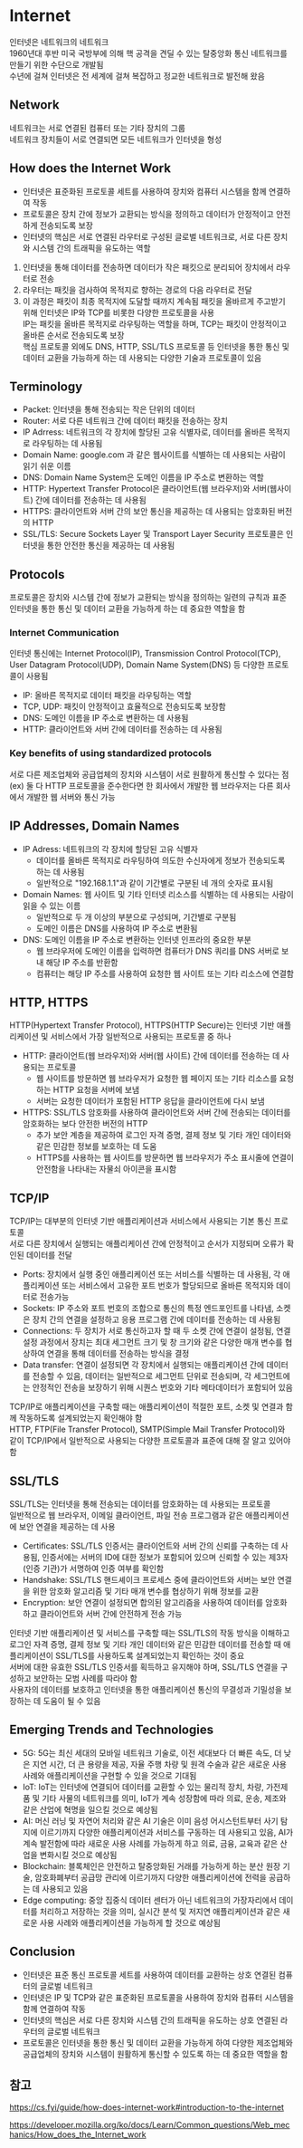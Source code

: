 # Internet

인터넷은 네트워크의 네트워크  
1960년대 후반 미국 국방부에 의해 핵 공격을 견딜 수 있는 탈중앙화 통신 네트워크를 만들기 위한 수단으로 개발됨  
수년에 걸쳐 인터넷은 전 세계에 걸쳐 복잡하고 정교한 네트워크로 발전해 왔음

## Network

네트워크는 서로 연결된 컴퓨터 또는 기타 장치의 그룹  
네트워크 장치들이 서로 연결되면 모든 네트워크가 인터넷을 형성

## How does the Internet Work

- 인터넷은 표준화된 프로토콜 세트를 사용하여 장치와 컴퓨터 시스템을 함께 연결하여 작동
- 프로토콜은 장치 간에 정보가 교환되는 방식을 정의하고 데이터가 안정적이고 안전하게 전송되도록 보장
- 인터넷의 핵심은 서로 연결된 라우터로 구성된 글로벌 네트워크로, 서로 다른 장치와 시스템 간의 트래픽을 유도하는 역할

1. 인터넷을 통해 데이터를 전송하면 데이터가 작은 패킷으로 분리되어 장치에서 라우터로 전송
2. 라우터는 패킷을 검사하여 목적지로 향하는 경로의 다음 라우터로 전달
3. 이 과정은 패킷이 최종 목적지에 도달할 때까지 계속됨
   패킷을 올바르게 주고받기 위해 인터넷은 IP와 TCP를 비롯한 다양한 프로토콜을 사용  
   IP는 패킷을 올바른 목적지로 라우팅하는 역할을 하며, TCP는 패킷이 안정적이고 올바른 순서로 전송되도록 보장  
   핵심 프로토콜 외에도 DNS, HTTP, SSL/TLS 프로토콜 등 인터넷을 통한 통신 및 데이터 교환을 가능하게 하는 데 사용되는 다양한 기술과 프로토콜이 있음

## Terminology

- Packet: 인터넷을 통해 전송되는 작은 단위의 데이터
- Router: 서로 다른 네트워크 간에 데이터 패킷을 전송하는 장치
- IP Adrress: 네트워크의 각 장치에 할당된 고유 식별자로, 데이터를 올바른 목적지로 라우팅하는 데 사용됨
- Domain Name: google.com 과 같은 웹사이트를 식별하는 데 사용되는 사람이 읽기 쉬운 이름
- DNS: Domain Name System은 도메인 이름을 IP 주소로 변환하는 역할
- HTTP: Hypertext Transfer Protocol은 클라이언트(웹 브라우저)와 서버(웹사이트) 간에 데이터를 전송하는 데 사용됨
- HTTPS: 클라이언트와 서버 간의 보안 통신을 제공하는 데 사용되는 암호화된 버전의 HTTP
- SSL/TLS: Secure Sockets Layer 및 Transport Layer Security 프로토콜은 인터넷을 통한 안전한 통신을 제공하는 데 사용됨

## Protocols

프로토콜은 장치와 시스템 간에 정보가 교환되는 방식을 정의하는 일련의 규칙과 표준
인터넷을 통한 통신 및 데이터 교환을 가능하게 하는 데 중요한 역할을 함

### Internet Communication

인터넷 통신에는 Internet Protocol(IP), Transmission Control Protocol(TCP), User Datagram Protocol(UDP), Domain Name System(DNS) 등 다양한 프로토콜이 사용됨

- IP: 올바른 목적지로 데이터 패킷을 라우팅하는 역할
- TCP, UDP: 패킷이 안정적이고 효율적으로 전송되도록 보장함
- DNS: 도메인 이름을 IP 주소로 변환하는 데 사용됨
- HTTP: 클라이언트와 서버 간에 데이터를 전송하는 데 사용됨

### Key benefits of using standardized protocols

서로 다른 제조업체와 공급업체의 장치와 시스템이 서로 원활하게 통신할 수 있다는 점  
(ex) 둘 다 HTTP 프로토콜을 준수한다면 한 회사에서 개발한 웹 브라우저는 다른 회사에서 개발한 웹 서버와 통신 가능

## IP Addresses, Domain Names

- IP Adress: 네트워크의 각 장치에 할당된 고유 식별자
  - 데이터를 올바른 목적지로 라우팅하여 의도한 수신자에게 정보가 전송되도록 하는 데 사용됨
  - 일반적으로 "192.168.1.1"과 같이 기간별로 구분된 네 개의 숫자로 표시됨
- Domain Names: 웹 사이트 및 기타 인터넷 리소스를 식별하는 데 사용되는 사람이 읽을 수 있는 이름
  - 일반적으로 두 개 이상의 부분으로 구성되며, 기간별로 구분됨
  - 도메인 이름은 DNS를 사용하여 IP 주소로 변환됨
- DNS: 도메인 이름을 IP 주소로 변환하는 인터넷 인프라의 중요한 부분
  - 웹 브라우저에 도메인 이름을 입력하면 컴퓨터가 DNS 쿼리를 DNS 서버로 보내 해당 IP 주소를 반환함
  - 컴퓨터는 해당 IP 주소를 사용하여 요청한 웹 사이트 또는 기타 리소스에 연결함

## HTTP, HTTPS

HTTP(Hypertext Transfer Protocol), HTTPS(HTTP Secure)는 인터넷 기반 애플리케이션 및 서비스에서 가장 일반적으로 사용되는 프로토콜 중 하나

- HTTP: 클라이언트(웹 브라우저)와 서버(웹 사이트) 간에 데이터를 전송하는 데 사용되는 프로토콜
  - 웹 사이트를 방문하면 웹 브라우저가 요청한 웹 페이지 또는 기타 리소스를 요청하는 HTTP 요청을 서버에 보냄
  - 서버는 요청한 데이터가 포함된 HTTP 응답을 클라이언트에 다시 보냄
- HTTPS: SSL/TLS 암호화를 사용하여 클라이언트와 서버 간에 전송되는 데이터를 암호화하는 보다 안전한 버전의 HTTP
  - 추가 보안 계층을 제공하여 로그인 자격 증명, 결제 정보 및 기타 개인 데이터와 같은 민감한 정보를 보호하는 데 도움
  - HTTPS를 사용하는 웹 사이트를 방문하면 웹 브라우저가 주소 표시줄에 연결이 안전함을 나타내는 자물쇠 아이콘을 표시함

## TCP/IP

TCP/IP는 대부분의 인터넷 기반 애플리케이션과 서비스에서 사용되는 기본 통신 프로토콜  
서로 다른 장치에서 실행되는 애플리케이션 간에 안정적이고 순서가 지정되며 오류가 확인된 데이터를 전달

- Ports: 장치에서 실행 중인 애플리케이션 또는 서비스를 식별하는 데 사용됨, 각 애플리케이션 또는 서비스에서 고유한 포트 번호가 할당되므로 올바른 목적지와 데이터로 전송가능
- Sockets: IP 주소와 포트 번호의 조합으로 통신의 특정 엔드포인트를 나타냄, 소켓은 장치 간의 연결을 설정하고 응용 프로그램 간에 데이터를 전송하는 데 사용됨
- Connections: 두 장치가 서로 통신하고자 할 때 두 소켓 간에 연결이 설정됨, 연결 설정 과정에서 장치는 최대 세그먼트 크기 및 창 크기와 같은 다양한 매개 변수를 협상하여 연결을 통해 데이터를 전송하는 방식을 결정
- Data transfer: 연결이 설정되면 각 장치에서 실행되는 애플리케이션 간에 데이터를 전송할 수 있음, 데이터는 일반적으로 세그먼트 단위로 전송되며, 각 세그먼트에는 안정적인 전송을 보장하기 위해 시퀀스 번호와 기타 메타데이터가 포함되어 있음

TCP/IP로 애플리케이션을 구축할 때는 애플리케이션이 적절한 포트, 소켓 및 연결과 함께 작동하도록 설계되었는지 확인해야 함  
HTTP, FTP(File Transfer Protocol), SMTP(Simple Mail Transfer Protocol)와 같이 TCP/IP에서 일반적으로 사용되는 다양한 프로토콜과 표준에 대해 잘 알고 있어야 함

## SSL/TLS

SSL/TLS는 인터넷을 통해 전송되는 데이터를 암호화하는 데 사용되는 프로토콜  
일반적으로 웹 브라우저, 이메일 클라이언트, 파일 전송 프로그램과 같은 애플리케이션에 보안 연결을 제공하는 데 사용

- Certificates: SSL/TLS 인증서는 클라이언트와 서버 간의 신뢰를 구축하는 데 사용됨, 인증서에는 서버의 ID에 대한 정보가 포함되어 있으며 신뢰할 수 있는 제3자(인증 기관)가 서명하여 인증 여부를 확인함
- Handshake: SSL/TLS 핸드셰이크 프로세스 중에 클라이언트와 서버는 보안 연결을 위한 암호화 알고리즘 및 기타 매개 변수를 협상하기 위해 정보를 교환
- Encryption: 보안 연결이 설정되면 합의된 알고리즘을 사용하여 데이터를 암호화하고 클라이언트와 서버 간에 안전하게 전송 가능

인터넷 기반 애플리케이션 및 서비스를 구축할 때는 SSL/TLS의 작동 방식을 이해하고 로그인 자격 증명, 결제 정보 및 기타 개인 데이터와 같은 민감한 데이터를 전송할 때 애플리케이션이 SSL/TLS를 사용하도록 설계되었는지 확인하는 것이 중요  
서버에 대한 유효한 SSL/TLS 인증서를 획득하고 유지해야 하며, SSL/TLS 연결을 구성하고 보안하는 모범 사례를 따라야 함  
사용자의 데이터를 보호하고 인터넷을 통한 애플리케이션 통신의 무결성과 기밀성을 보장하는 데 도움이 될 수 있음

## Emerging Trends and Technologies

- 5G: 5G는 최신 세대의 모바일 네트워크 기술로, 이전 세대보다 더 빠른 속도, 더 낮은 지연 시간, 더 큰 용량을 제공, 자율 주행 차량 및 원격 수술과 같은 새로운 사용 사례와 애플리케이션을 구현할 수 있을 것으로 기대됨
- IoT: IoT는 인터넷에 연결되어 데이터를 교환할 수 있는 물리적 장치, 차량, 가전제품 및 기타 사물의 네트워크를 의미, IoT가 계속 성장함에 따라 의료, 운송, 제조와 같은 산업에 혁명을 일으킬 것으로 예상됨
- AI: 머신 러닝 및 자연어 처리와 같은 AI 기술은 이미 음성 어시스턴트부터 사기 탐지에 이르기까지 다양한 애플리케이션과 서비스를 구동하는 데 사용되고 있음, AI가 계속 발전함에 따라 새로운 사용 사례를 가능하게 하고 의료, 금융, 교육과 같은 산업을 변화시킬 것으로 예상됨
- Blockchain: 블록체인은 안전하고 탈중앙화된 거래를 가능하게 하는 분산 원장 기술, 암호화폐부터 공급망 관리에 이르기까지 다양한 애플리케이션에 전력을 공급하는 데 사용되고 있음
- Edge computing: 중앙 집중식 데이터 센터가 아닌 네트워크의 가장자리에서 데이터를 처리하고 저장하는 것을 의미, 실시간 분석 및 저지연 애플리케이션과 같은 새로운 사용 사례와 애플리케이션을 가능하게 할 것으로 예상됨

## Conclusion

- 인터넷은 표준 통신 프로토콜 세트를 사용하여 데이터를 교환하는 상호 연결된 컴퓨터의 글로벌 네트워크
- 인터넷은 IP 및 TCP와 같은 표준화된 프로토콜을 사용하여 장치와 컴퓨터 시스템을 함께 연결하여 작동
- 인터넷의 핵심은 서로 다른 장치와 시스템 간의 트래픽을 유도하는 상호 연결된 라우터의 글로벌 네트워크
- 프로토콜은 인터넷을 통한 통신 및 데이터 교환을 가능하게 하여 다양한 제조업체와 공급업체의 장치와 시스템이 원활하게 통신할 수 있도록 하는 데 중요한 역할을 함

## 참고

https://cs.fyi/guide/how-does-internet-work#introduction-to-the-internet

https://developer.mozilla.org/ko/docs/Learn/Common_questions/Web_mechanics/How_does_the_Internet_work
